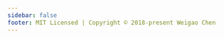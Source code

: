 ```yaml
---
sidebar: false
footer: MIT Licensed | Copyright © 2018-present Weigao Chen
---
```

<!-- <Card/> -->
<Test2/>
<Homepage/>
<!-- <welcome/> -->
